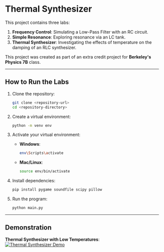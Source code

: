 
# **Thermal Synthesizer**
This project contains three labs:

1. **Frequency Control**: Simulating a Low-Pass Filter with an RC circuit.
2. **Simple Resonance**: Exploring resonance via an LC tank.
3. **Thermal Synthesizer**: Investigating the effects of temperature on the damping of an RLC synthesizer.

This project was created as part of an extra credit project for **Berkeley's Physics 7B** class.

---

## **How to Run the Labs**
1. Clone the repository:
   ```bash
   git clone <repository-url>
   cd <repository-directory>
   ```

2. Create a virtual environment:
   ```bash
   python -m venv env
   ```

3. Activate your virtual environment:
   - **Windows**:
     ```bash
     env\Scripts\activate
     ```
   - **Mac/Linux**:
     ```bash
     source env/bin/activate
     ```

4. Install dependencies:
   ```bash
   pip install pygame soundfile scipy pillow
   ```

5. Run the program:
   ```bash
   python main.py
   ```

---

## **Demonstration**
**Thermal Synthesizer with Low Temperatures**:  
[![Thermal Synthesizer Demo](https://github.com/user-attachments/assets/5745fa2e-7f59-4db5-b915-b5c79dfbfa13)](https://github.com/user-attachments/assets/5745fa2e-7f59-4db5-b915-b5c79dfbfa13)
